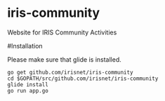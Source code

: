 # iris-community
Website for IRIS Community Activities


#Installation

Please make sure that glide is installed.

```
go get github.com/irisnet/iris-community
cd $GOPATH/src/github.com/irisnet/iris-community
glide install
go run app.go
```